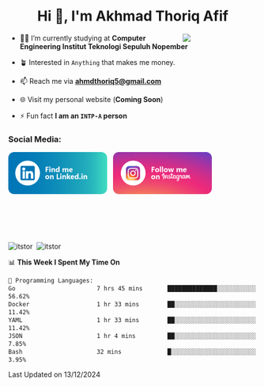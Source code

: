 <h1 align="center">Hi 👋, I'm Akhmad Thoriq Afif</h1>

<img align="right" src="https://i.giphy.com/media/VbnUQpnihPSIgIXuZv/giphy.webp" style="width:30%;">

- 👨‍🎓 I’m currently studying at **Computer Engineering Institut Teknologi Sepuluh Nopember**

- 🪴 Interested in `Anything` that makes me money.

- 📫 Reach me via **ahmdthoriq5@gmail.com**

- 🌐 Visit my personal website (**Coming Soon**)

- ⚡ Fun fact **I am an `INTP-A` person**

<h3 align="left">Social Media:</h3>
<p align="left">
<a href="https://linkedin.com/in/akhmad-thoriq-afif" target="_blank"><img align="center" src="./images/linkedin.png" alt="akhmad-thoriq-afif" width="200" /></a>&nbsp;&nbsp;
<a href="https://instagram.com/ahmdthoriq_" target="_blank"><img align="center" src="./images/instagram.png" alt="ahmdthoriq_"width="200" /></a>
</p>
</br>
</br>
</br>
</br>
<p><img align="center" src="https://github-readme-stats.vercel.app/api?username=itstor&show_icons=true&locale=en&theme=nord" alt="itstor" height="170"/>&nbsp;&nbsp;<img align="center" src="https://github-readme-stats.vercel.app/api/top-langs?username=itstor&show_icons=true&locale=en&layout=compact&theme=nord" alt="itstor" height="170" /></p>

<!--START_SECTION:waka-->
📊 **This Week I Spent My Time On** 

```text
💬 Programming Languages: 
Go                       7 hrs 45 mins       ██████████████░░░░░░░░░░░   56.62% 
Docker                   1 hr 33 mins        ██░░░░░░░░░░░░░░░░░░░░░░░   11.42% 
YAML                     1 hr 33 mins        ██░░░░░░░░░░░░░░░░░░░░░░░   11.42% 
JSON                     1 hr 4 mins         ██░░░░░░░░░░░░░░░░░░░░░░░   7.85% 
Bash                     32 mins             █░░░░░░░░░░░░░░░░░░░░░░░░   3.95%

```


 Last Updated on 13/12/2024
<!--END_SECTION:waka-->
